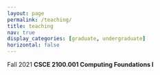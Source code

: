 ```yaml
---
layout: page
permalink: /teaching/
title: teaching
nav: true
display_categories: [graduate, undergraduate]
horizontal: false
---
```


Fall 2021 **CSCE 2100.001 Computing Foundations I** 
